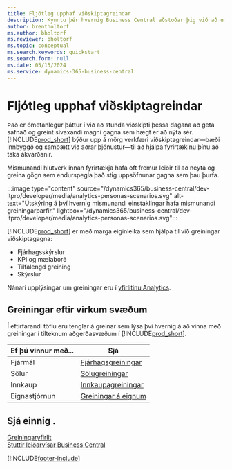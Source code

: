 ```yaml
---
title: Fljótleg upphaf viðskiptagreindar
description: Kynntu þér hvernig Business Central aðstoðar þig við að umbreyta gögnum fyrirtækisins í innsýn sem hægt er að nýta sér með skýrslur og stjórnborðum viðskiptagreindar.
author: brentholtorf
ms.author: bholtorf
ms.reviewer: bholtorf
ms.topic: conceptual
ms.search.keywords: quickstart
ms.search.form: null
ms.date: 05/15/2024
ms.service: dynamics-365-business-central
---
```


# Fljótleg upphaf viðskiptagreindar

Það er ómetanlegur þáttur í við að stunda viðskipti þessa dagana að geta safnað og greint sívaxandi magni gagna sem hægt er að nýta sér. [!INCLUDE[prod_short](includes/prod_short.md)] býður upp á mörg verkfæri viðskiptagreindar&mdash;bæði innbyggð og samþætt við aðrar þjónustur&mdash;til að hjálpa fyrirtækinu þínu að taka ákvarðanir.

Mismunandi hlutverk innan fyrirtækja hafa oft fremur leiðir til að neyta og greina gögn sem endurspegla það stig uppsöfnunar gagna sem þau þurfa.

:::image type="content" source="/dynamics365/business-central/dev-itpro/developer/media/analytics-personas-scenarios.svg" alt-text="Útskýring á því hvernig mismunandi einstaklingar hafa mismunandi greiningarþarfir." lightbox="/dynamics365/business-central/dev-itpro/developer/media/analytics-personas-scenarios.svg":::

[!INCLUDE[prod_short](includes/prod_short.md)] er með marga eiginleika sem hjálpa til við greiningar viðskiptagagna:

- Fjárhagsskýrslur
- KPI og mælaborð
- Tilfalengd greining
- Skýrslur

Nánari upplýsingar um greiningar eru í [yfirlitinu Analytics](reports-bi-reporting.md).

## Greiningar eftir virkum svæðum

Í eftirfarandi töflu eru tenglar á greinar sem lýsa því hvernig á að vinna með greiningar í tilteknum aðgerðasvæðum í [!INCLUDE[prod_short](includes/prod_short.md)].

| Ef þú vinnur með... | Sjá |
| --- | --- |
| Fjármál | [Fjárhagsgreiningar](bi.md) |
| Sölur | [Sölugreiningar](sales-analytics-overview.md) |
| Innkaup | [Innkaupagreiningar](purchasing-analytics-overview.md) |
| Eignastjórnun | [Greiningar á eignum](fa-analytics-overview.md) |

## Sjá einnig .

[Greiningaryfirlit](reports-bi-reporting.md)  
[Stuttir leiðarvísar Business Central](quick-start-business-central.md)  

[!INCLUDE[footer-include](includes/footer-banner.md)]